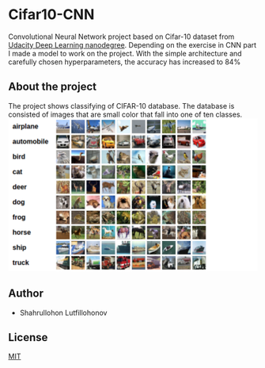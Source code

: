 # Cifar10-CNN

Convolutional Neural Network project based on Cifar-10 dataset from [Udacity Deep Learning nanodegree](https://www.udacity.com/course/deep-learning-nanodegree--nd101). 
Depending on the exercise in CNN part I made a model to work on the project. With the simple architecture and carefully chosen hyperparameters, the accuracy has increased to 84%

## About the project
The project shows classifying of CIFAR-10 database. The database is consisted of images that are small color that fall into one of ten classes.
<img src="https://github.com/Shahrullo/Cifar10-CNN/blob/main/notebook_ims/cifar_data.png">


## Author 

* Shahrullohon Lutfillohonov


## License
[MIT](https://choosealicense.com/licenses/mit/)
